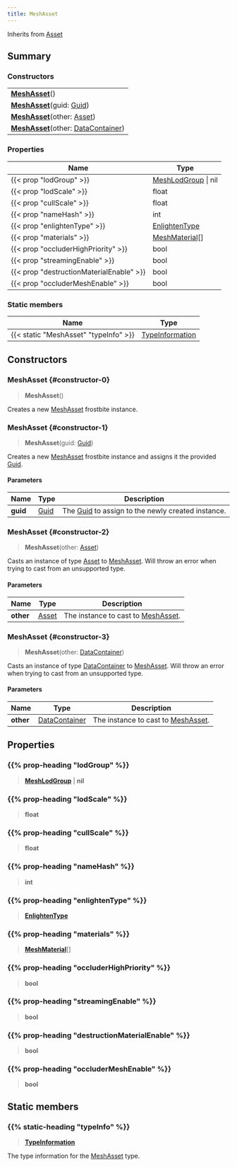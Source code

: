 ```yaml
---
title: MeshAsset
---
```


Inherits from [Asset](/vext/ref/fb/asset)

## Summary

### Constructors

|  |
| --- |
| **[MeshAsset](#constructor-0)**() |
| **[MeshAsset](#constructor-1)**(guid: [Guid](/vext/ref/shared/type/guid)) |
| **[MeshAsset](#constructor-2)**(other: [Asset](/vext/ref/fb/asset)) |
| **[MeshAsset](#constructor-3)**(other: [DataContainer](/vext/ref/shared/type/datacontainer)) |

### Properties

| Name | Type |
| ---- | ---- |
| {{< prop "lodGroup" >}} | [MeshLodGroup](/vext/ref/fb/meshlodgroup) \| nil |
| {{< prop "lodScale" >}} | float |
| {{< prop "cullScale" >}} | float |
| {{< prop "nameHash" >}} | int |
| {{< prop "enlightenType" >}} | [EnlightenType](/vext/ref/fb/enlightentype) |
| {{< prop "materials" >}} | [MeshMaterial](/vext/ref/fb/meshmaterial)[] |
| {{< prop "occluderHighPriority" >}} | bool |
| {{< prop "streamingEnable" >}} | bool |
| {{< prop "destructionMaterialEnable" >}} | bool |
| {{< prop "occluderMeshEnable" >}} | bool |

### Static members

| Name | Type |
| ---- | ---- |
| {{< static "MeshAsset" "typeInfo" >}} | [TypeInformation](/vext/ref/shared/type/typeinformation) |

## Constructors

### MeshAsset {#constructor-0}

> **MeshAsset**()

Creates a new [MeshAsset](/vext/ref/fb/meshasset) frostbite instance.

### MeshAsset {#constructor-1}

> **MeshAsset**(guid: [Guid](/vext/ref/shared/type/guid))

Creates a new [MeshAsset](/vext/ref/fb/meshasset) frostbite instance and assigns it the provided [Guid](/vext/ref/shared/type/guid).

#### Parameters

| Name | Type | Description |
| ---- | ---- | ----------- |
| **guid** | [Guid](/vext/ref/shared/type/guid) | The [Guid](/vext/ref/shared/type/guid) to assign to the newly created instance. |

### MeshAsset {#constructor-2}

> **MeshAsset**(other: [Asset](/vext/ref/fb/asset))

Casts an instance of type [Asset](/vext/ref/fb/asset) to [MeshAsset](/vext/ref/fb/meshasset). Will throw an error when trying to cast from an unsupported type.

#### Parameters

| Name | Type | Description |
| ---- | ---- | ----------- |
| **other** | [Asset](/vext/ref/fb/asset) | The instance to cast to [MeshAsset](/vext/ref/fb/meshasset). |

### MeshAsset {#constructor-3}

> **MeshAsset**(other: [DataContainer](/vext/ref/shared/type/datacontainer))

Casts an instance of type [DataContainer](/vext/ref/shared/type/datacontainer) to [MeshAsset](/vext/ref/fb/meshasset). Will throw an error when trying to cast from an unsupported type.

#### Parameters

| Name | Type | Description |
| ---- | ---- | ----------- |
| **other** | [DataContainer](/vext/ref/shared/type/datacontainer) | The instance to cast to [MeshAsset](/vext/ref/fb/meshasset). |

## Properties

### {{% prop-heading "lodGroup" %}}

> **[MeshLodGroup](/vext/ref/fb/meshlodgroup)** \| **nil**

### {{% prop-heading "lodScale" %}}

> **float**

### {{% prop-heading "cullScale" %}}

> **float**

### {{% prop-heading "nameHash" %}}

> **int**

### {{% prop-heading "enlightenType" %}}

> **[EnlightenType](/vext/ref/fb/enlightentype)**

### {{% prop-heading "materials" %}}

> **[MeshMaterial](/vext/ref/fb/meshmaterial)**[]

### {{% prop-heading "occluderHighPriority" %}}

> **bool**

### {{% prop-heading "streamingEnable" %}}

> **bool**

### {{% prop-heading "destructionMaterialEnable" %}}

> **bool**

### {{% prop-heading "occluderMeshEnable" %}}

> **bool**

## Static members

### {{% static-heading "typeInfo" %}}

> **[TypeInformation](/vext/ref/shared/type/typeinformation)**

The type information for the [MeshAsset](/vext/ref/fb/meshasset) type.

